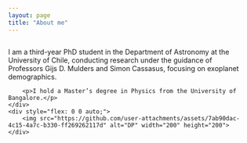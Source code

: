 ```yaml
---
layout: page
title: "About me"
---
```

<div style="display: flex; align-items: center;">
    <div style="flex: 1; padding-right: 20px;">
        <p>I am a third-year PhD student in the Department of Astronomy at the University of Chile, conducting research under the guidance of Professors Gijs D. Mulders and Simon Cassasus, focusing on exoplanet demographics.</p>

        <p>I hold a Master’s degree in Physics from the University of Bangalore.</p>
    </div>
    <div style="flex: 0 0 auto;">
        <img src="https://github.com/user-attachments/assets/7ab90dac-4c15-4a7c-b330-ff269262117d" alt="DP" width="200" height="200">
    </div>
</div>
